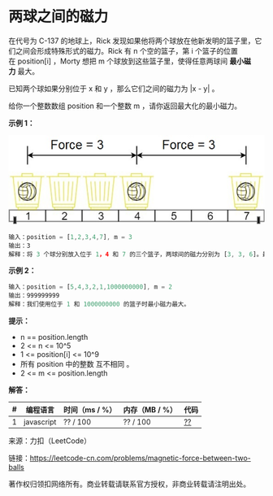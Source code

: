 # 两球之间的磁力

在代号为 C-137 的地球上，Rick 发现如果他将两个球放在他新发明的篮子里，它们之间会形成特殊形式的磁力。Rick 有 n 个空的篮子，第 i 个篮子的位置在 position[i] ，Morty 想把 m 个球放到这些篮子里，使得任意两球间 **最小磁力** 最大。

已知两个球如果分别位于 x 和 y ，那么它们之间的磁力为 |x - y| 。

给你一个整数数组 position 和一个整数 m ，请你返回最大化的最小磁力。

**示例 1：**

![示例1](./eg1.jpg)

``` javascript
输入：position = [1,2,3,4,7], m = 3
输出：3
解释：将 3 个球分别放入位于 1，4 和 7 的三个篮子，两球间的磁力分别为 [3, 3, 6]。最小磁力为 3 。我们没办法让最小磁力大于 3 。
```

**示例 2：**

``` javascript
输入：position = [5,4,3,2,1,1000000000], m = 2
输出：999999999
解释：我们使用位于 1 和 1000000000 的篮子时最小磁力最大。
```

**提示：**

- n == position.length
- 2 <= n <= 10^5
- 1 <= position[i] <= 10^9
- 所有 position 中的整数 互不相同 。
- 2 <= m <= position.length

**解答：**

**#**|**编程语言**|**时间（ms / %）**|**内存（MB / %）**|**代码**
--|--|--|--|--
1|javascript|?? / 100|?? / 100|[??](./javascript/ac_v1.js)

来源：力扣（LeetCode）

链接：https://leetcode-cn.com/problems/magnetic-force-between-two-balls

著作权归领扣网络所有。商业转载请联系官方授权，非商业转载请注明出处。
